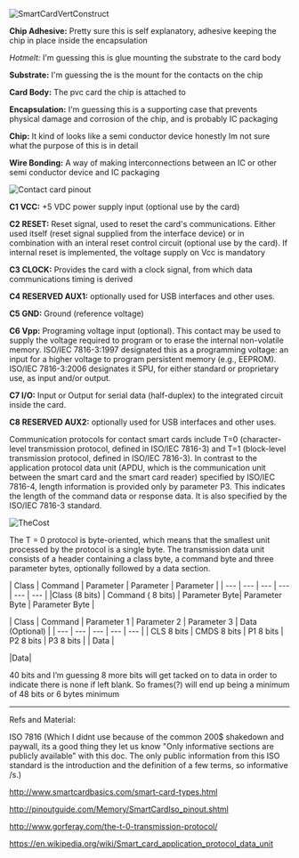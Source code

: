 
![SmartCardVertConstruct](https://upload.wikimedia.org/wikipedia/commons/2/2e/Smartcard_chip_structure_and_packaging_EN.svg)

**Chip Adhesive:** Pretty sure this is self explanatory, adhesive keeping the chip in place inside the encapsulation

*Hotmelt:* I'm guessing this is glue mounting the substrate to the card body

**Substrate:** I'm guessing the is the mount for the contacts on the chip

**Card Body:** The pvc card the chip is attached to

**Encapsulation:** I'm guessing this is a supporting case that prevents physical damage and corrosion of the chip, and is probably IC packaging

**Chip:** It kind of looks like a semi conductor device honestly Im not sure what the purpose of this is in detail 

**Wire Bonding:** A way of making interconnections between an IC or other semi conductor device and IC packaging

![Contact card pinout](http://www.smartcardbasics.com/smart_card_images/smart-card-module.gif)

**C1 	VCC:** 	+5 VDC power supply input (optional use by the card)

**C2 	RESET:** 	Reset signal, used to reset the card's communications. Either used itself (reset signal supplied from the interface device) or in combination with an interal reset control circuit (optional use by the card). If internal reset is implemented, the voltage supply on Vcc is mandatory

**C3 	CLOCK:** 	Provides the card with a clock signal, from which data communications timing is derived

**C4 	RESERVED 	AUX1:** optionally used for USB interfaces and other uses.

**C5 	GND:** 	Ground (reference voltage)

**C6 	Vpp:** 	Programing voltage input (optional). This contact may be used to supply the voltage required to program or to erase the internal non-volatile memory. ISO/IEC 7816-3:1997 designated this as a programming voltage: an input for a higher voltage to program persistent memory (e.g., EEPROM). ISO/IEC 7816-3:2006 designates it SPU, for either standard or proprietary use, as input and/or output.

**C7 	I/O:** 	Input or Output for serial data (half-duplex) to the integrated circuit inside the card. 

**C8 	RESERVED 	AUX2:** optionally used for USB interfaces and other uses.

Communication protocols for contact smart cards include T=0 (character-level transmission protocol, defined in ISO/IEC 7816-3) and T=1 (block-level transmission protocol, defined in ISO/IEC 7816-3). In contrast to the application protocol data unit (APDU, which is the communication unit between the smart card and the smart card reader) specified by ISO/IEC 7816-4, length information is provided only by parameter P3. This indicates the length of the command data or response data. It is also specified by the ISO/IEC 7816-3 standard.

![TheCost](http://www.smartcardbasics.com/smart_card_images/smart-card-functionality.gif)









The T = 0 protocol is byte-oriented, which means that the smallest unit processed by the protocol is a single byte. The transmission data unit consists of a header containing a class byte, a command byte and three parameter bytes, optionally followed by a data section. 

| Class | Command | Parameter | Parameter | Parameter | 
| --- | --- | --- | --- | ---  | --- |
|Class (8 bits) |	Command ( 8 bits) |	Parameter Byte|	Parameter Byte | Parameter Byte |


| Class  | Command | Parameter 1 | Parameter 2 | Parameter 3 | Data (Optional) |
| --- | --- |  --- |  --- |  --- |
| CLS 8 bits  | CMDS 8 bits  | P1 8 bits | P2 8 bits | P3 8 bits |
|  Data  |

|Data|

40 bits and I’m guessing 8 more bits will get tacked on to data in order to indicate there is none if left blank. So frames(?) will end up being a minimum of 48 bits or 6 bytes minimum


---
Refs and Material: 

ISO 7816 (Which I didnt use because of the common 200$ shakedown and paywall, its a good thing they let us know "Only informative sections are publicly available" with this doc. The only public information from this ISO standard is the introduction and the definition of a few terms, so informative /s.)

http://www.smartcardbasics.com/smart-card-types.html

http://pinoutguide.com/Memory/SmartCardIso_pinout.shtml

http://www.gorferay.com/the-t-0-transmission-protocol/

https://en.wikipedia.org/wiki/Smart_card_application_protocol_data_unit
